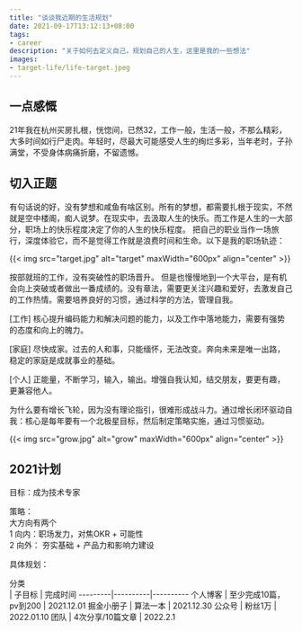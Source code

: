 ```yaml
---
title: "谈谈我近期的生活规划"
date: 2021-09-17T13:12:13+08:00
tags:
- career
description: "关于如何去定义自己，规划自己的人生，这里是我的一些想法"
images:
- target-life/life-target.jpeg
---
```


## 一点感慨

 21年我在杭州买房扎根，恍惚间，已然32，工作一般，生活一般，不那么精彩，大多时间如行尸走肉。年轻时，尽最大可能感受人生的绚烂多彩，当年老时，子孙满堂，不受身体病痛折磨，不留遗憾。

## 切入正题

有句话说的好，没有梦想和咸鱼有啥区别。所有的梦想，都需要扎根于现实，不然就是空中楼阁，痴人说梦。在现实中，去汲取人生的快乐。而工作是人生的一大部分，职场上的快乐程度决定了你的人生的快乐程度。 把自己的职业当作一场旅行，深度体验它，而不是觉得工作就是浪费时间和生命。以下是我的职场轨迹：

{{< img src="target.jpg" alt="target" maxWidth="600px" align="center" >}} 

按部就班的工作，没有突破性的职场晋升。 但是也慢慢地到一个大平台，是有机会向上突破或者做出一番成绩的。没有章法，需要更关注兴趣和爱好，去激发自己的工作热情。需要培养良好的习惯，通过科学的方法，管理自我。

[工作] 核心提升编码能力和解决问题的能力，以及工作中落地能力，需要有强势的态度和向上的魄力。

[家庭] 尽快成家。过去的人和事，只能缅怀，无法改变。奔向未来是唯一出路，稳定的家庭是成就事业的基础。

[个人] 正能量，不断学习，输入，输出。增强自我认知，结交朋友，要更有趣，更兼容他人。

为什么要有增长飞轮，因为没有理论指引，很难形成战斗力。通过增长闭环驱动自我：核心是每年要有一个北极星目标，然后制定策略实施，通过习惯驱动。

{{< img src="grow.jpg" alt="grow" maxWidth="600px" align="center" >}}

## 2021计划

目标：成为技术专家

<!-- {{< img src="2021.jpg" alt="2021" maxWidth="600px" align="center" >}} -->

策略：  
大方向有两个  
1 向内：职场发力，对焦OKR + 可能性  
2 向外： 夯实基础 + 产品力和影响力建设  

<!-- * 形成全方位的能力图谱

 <div style='width: 120px;' >分类</div> | 信息输入 | <div style='width: 120px;' >思考本质</div> | 形成观点
---------|----------|---------|---------
 远见/认知 | 网络资源：内容运营/流量运营/理财/技术方法论；认识10个领域方向的最Top的大佬；关注同层级 | | 
 产品/商业 | 36kr、[MBA](http://mba.zju.edu.cn/page-ckb.html)、混沌大学 |  | 调研、产品分析、商业模式分析；大事件、总结、判断
 领导才能 | 书籍：金字塔原理 | 
 智慧 | 历史/经典/毛泽东、马克思 |  -->

具体规划：

 <div style='width: 120px;'>分类</div> | 子目标 | 完成时间
---------|----------|----------
 个人博客 | 至少完成10篇，pv到200 | 2021.12.01
 掘金小册子 | 算法一本 | 2021.12.30
 公众号 | 粉丝1万 | 2022.01.10
 团队 | 4次分享/10篇文章 | 2022.2.1

 <!-- 成长的底层逻辑、方法文章/全栈思维文章/教练文章 -->
